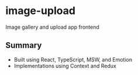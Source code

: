 # image-upload

Image gallery and upload app frontend

## Summary

- Built using React, TypeScript, MSW, and Emotion
- Implementations using Context and Redux
